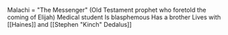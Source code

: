 Malachi = "The Messenger" (Old Testament prophet who foretold the coming of Elijah)
Medical student
Is blasphemous
Has a brother
Lives with [[Haines]] and [[Stephen "Kinch" Dedalus]]
